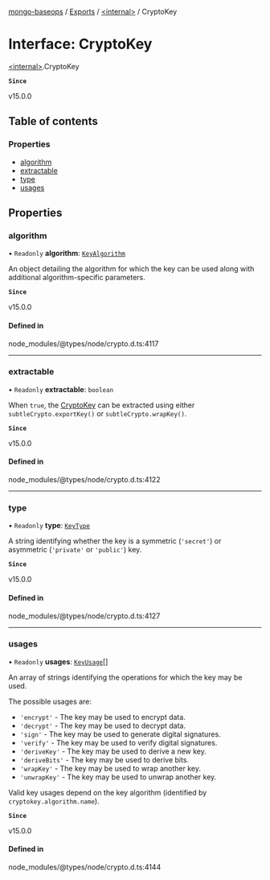 [mongo-baseops](../README.md) / [Exports](../modules.md) / [\<internal\>](../modules/internal_.md) / CryptoKey

# Interface: CryptoKey

[\<internal\>](../modules/internal_.md).CryptoKey

**`Since`**

v15.0.0

## Table of contents

### Properties

- [algorithm](internal_.CryptoKey.md#algorithm)
- [extractable](internal_.CryptoKey.md#extractable)
- [type](internal_.CryptoKey.md#type)
- [usages](internal_.CryptoKey.md#usages)

## Properties

### algorithm

• `Readonly` **algorithm**: [`KeyAlgorithm`](internal_.KeyAlgorithm.md)

An object detailing the algorithm for which the key can be used along with additional algorithm-specific parameters.

**`Since`**

v15.0.0

#### Defined in

node_modules/@types/node/crypto.d.ts:4117

___

### extractable

• `Readonly` **extractable**: `boolean`

When `true`, the [CryptoKey](internal_.CryptoKey.md) can be extracted using either `subtleCrypto.exportKey()` or `subtleCrypto.wrapKey()`.

**`Since`**

v15.0.0

#### Defined in

node_modules/@types/node/crypto.d.ts:4122

___

### type

• `Readonly` **type**: [`KeyType`](../modules/internal_.md#keytype-1)

A string identifying whether the key is a symmetric (`'secret'`) or asymmetric (`'private'` or `'public'`) key.

**`Since`**

v15.0.0

#### Defined in

node_modules/@types/node/crypto.d.ts:4127

___

### usages

• `Readonly` **usages**: [`KeyUsage`](../modules/internal_.md#keyusage)[]

An array of strings identifying the operations for which the key may be used.

The possible usages are:
- `'encrypt'` - The key may be used to encrypt data.
- `'decrypt'` - The key may be used to decrypt data.
- `'sign'` - The key may be used to generate digital signatures.
- `'verify'` - The key may be used to verify digital signatures.
- `'deriveKey'` - The key may be used to derive a new key.
- `'deriveBits'` - The key may be used to derive bits.
- `'wrapKey'` - The key may be used to wrap another key.
- `'unwrapKey'` - The key may be used to unwrap another key.

Valid key usages depend on the key algorithm (identified by `cryptokey.algorithm.name`).

**`Since`**

v15.0.0

#### Defined in

node_modules/@types/node/crypto.d.ts:4144
